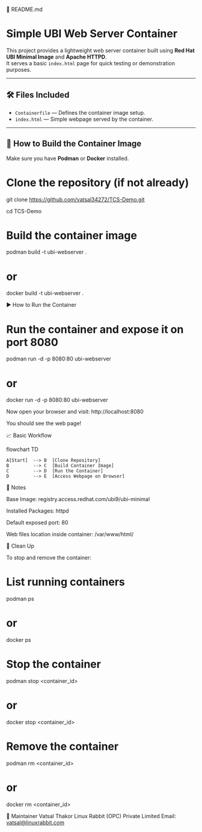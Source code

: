 📄 README.md

# Simple UBI Web Server Container

This project provides a lightweight web server container built using **Red Hat UBI Minimal Image** and **Apache HTTPD**.  
It serves a basic `index.html` page for quick testing or demonstration purposes.

---

## 🛠️ Files Included

- `Containerfile` — Defines the container image setup.
- `index.html` — Simple webpage served by the container.

---

## 🚀 How to Build the Container Image

Make sure you have **Podman** or **Docker** installed.

# Clone the repository (if not already)
git clone https://github.com/vatsal34272/TCS-Demo.git

cd TCS-Demo

# Build the container image
podman build -t ubi-webserver .
# or
docker build -t ubi-webserver .

▶️ How to Run the Container

# Run the container and expose it on port 8080
podman run -d -p 8080:80 ubi-webserver
# or
docker run -d -p 8080:80 ubi-webserver

Now open your browser and visit:
http://localhost:8080

You should see the web page!

📈 Basic Workflow

flowchart TD

    A[Start]  --> B  [Clone Repository]
    B         --> C  [Build Container Image]
    C         --> D  [Run the Container]
    D         --> E  [Access Webpage on Browser]

📜 Notes

Base Image: registry.access.redhat.com/ubi9/ubi-minimal

Installed Packages: httpd

Default exposed port: 80

Web files location inside container: /var/www/html/

🧹 Clean Up

To stop and remove the container:

# List running containers
podman ps
# or
docker ps

# Stop the container
podman stop <container_id>
# or
docker stop <container_id>

# Remove the container
podman rm <container_id>
# or
docker rm <container_id>

📧 Maintainer
Vatsal Thakor
Linux Rabbit (OPC) Private Limited
Email: vatsal@linuxrabbit.com

